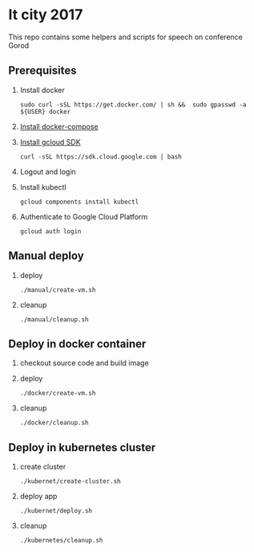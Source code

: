 # It city 2017

This repo contains some helpers and scripts for speech on conference Gorod

## Prerequisites

1. Install docker

    ```
    sudo curl -sSL https://get.docker.com/ | sh &&  sudo gpasswd -a ${USER} docker
    ```

1. [Install docker-compose](https://github.com/docker/compose/releases)

1. [Install gcloud SDK](https://cloud.google.com/sdk/)

    ```
    curl -sSL https://sdk.cloud.google.com | bash
    ```

1. Logout and login

1. Install kubectl

    ```
    gcloud components install kubectl
    ```

1. Authenticate to Google Cloud Platform

    ```
    gcloud auth login
    ```

## Manual deploy

1. deploy

    ```
    ./manual/create-vm.sh
    ```
2. cleanup

    ```
    ./manual/cleanup.sh
    ```

## Deploy in docker container

1. checkout source code and build image

1. deploy

    ```
    ./docker/create-vm.sh
    ```

1. cleanup

    ```
    ./docker/cleanup.sh
    ```

## Deploy in kubernetes cluster

1. create cluster

    ```
    ./kubernet/create-cluster.sh
    ```

1. deploy app

    ```
    ./kubernet/deploy.sh
    ```

1. cleanup

    ```
    ./kubernetes/cleanup.sh
    ```

